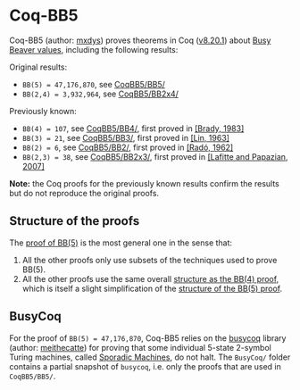 # Coq-BB5

Coq-BB5 (author: [mxdys](https://github.com/ccz181078)) proves theorems in Coq ([v8.20.1](https://github.com/coq/coq/blob/V8.20.1/INSTALL.md)) about [Busy Beaver values](https://wiki.bbchallenge.org/wiki/Main_Page), including the following results:

Original results:
- `BB(5) = 47,176,870`, see [CoqBB5/BB5/](CoqBB5/BB5/)
- `BB(2,4) = 3,932,964`, see [CoqBB5/BB2x4/](CoqBB5/BB2x4/)

Previously known:
- `BB(4) = 107`, see [CoqBB5/BB4/](CoqBB5/BB4/), first proved in [[Brady, 1983]](https://www.ams.org/journals/mcom/1983-40-162/S0025-5718-1983-0689479-6/)
- `BB(3) = 21`, see [CoqBB5/BB3/](CoqBB5/BB3/), first proved in [[Lin, 1963]](https://etd.ohiolink.edu/acprod/odb_etd/etd/r/1501/10?clear=10&p10_accession_num=osu1486554418657614)
- `BB(2) = 6`, see [CoqBB5/BB2/](CoqBB5/BB2/), first proved in [[Radó, 1962]](https://ieeexplore.ieee.org/document/6769603)
- `BB(2,3) = 38`, see [CoqBB5/BB2x3/](CoqBB5/BB2x3/), first proved in [[Lafitte and Papazian, 2007]](https://arxiv.org/pdf/0906.3749)

**Note:** the Coq proofs for the previously known results confirm the results but do not reproduce the original proofs.

## Structure of the proofs

The [proof of BB(5)](CoqBB5/BB5/) is the most general one in the sense that:

1. All the other proofs only use subsets of the techniques used to prove BB(5).
2. All the other proofs use the same overall [structure as the BB(4) proof](CoqBB5/BB4/README.md#proof-structure), which is itself a slight simplification of the [structure of the BB(5) proof](CoqBB5/BB5/README.md#proof-structure).

## BusyCoq

For the proof of `BB(5) = 47,176,870`, Coq-BB5 relies on the [busycoq](https://github.com/meithecatte/busycoq/tree/333695b79707189d49f5e560a55c3ab8dda1cdc6) library (author: [meithecatte](https://github.com/meithecatte)) for proving that some individual 5-state 2-symbol Turing machines, called [Sporadic Machines](CoqBB5/BB5/README.md#sporadic-machines), do not halt. The `BusyCoq/` folder contains a partial snapshot of `busycoq`, i.e. only the proofs that are used in `CoqBB5/BB5/`.